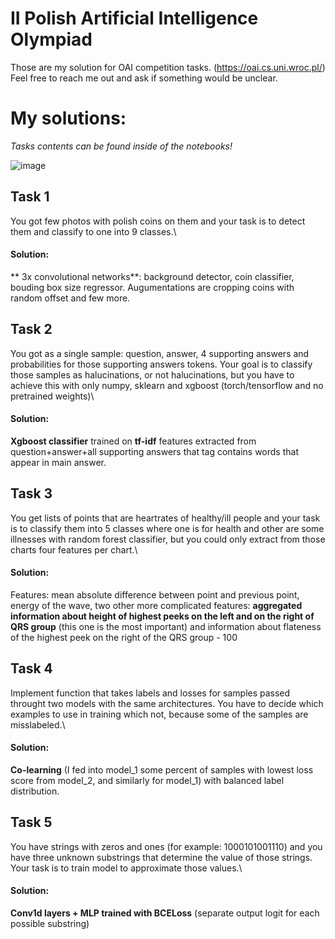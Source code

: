 # II Polish Artificial Intelligence Olympiad
Those are my solution for OAI competition tasks.
(https://oai.cs.uni.wroc.pl/)
Feel free to reach me out and ask if something would be unclear.

# My solutions:

*Tasks contents can be found inside of the notebooks!*

![image](https://github.com/user-attachments/assets/9c568442-ce21-4012-936f-8fcd3ba0fad7)

## Task 1
You got few photos with polish coins on them and your task is to detect them and classify to one into 9 classes.\
#### Solution:
** 3x convolutional networks**: background detector, coin classifier, bouding box size regressor. Augumentations are cropping coins with random offset and few more.

## Task 2
You got as a single sample: question, answer, 4 supporting answers and probabilities for those supporting answers tokens. Your goal is to classify those samples as halucinations, or not halucinations, but you have to achieve this with only numpy, sklearn and xgboost (torch/tensorflow and no pretrained weights)\
#### Solution:
**Xgboost classifier** trained on **tf-idf** features extracted from question+answer+all supporting answers that <answer></answer> tag contains words that appear in main answer.

## Task 3
You get lists of points that are heartrates of healthy/ill people and your task is to classify them into 5 classes where one is for health and other are some illnesses with random forest classifier, but you could only extract from those charts four features per chart.\
#### Solution:
Features: mean absolute difference between point and previous point, energy of the wave, two other more complicated features: **aggregated information about height of highest peeks on the left and on the right of QRS group** (this one is the most important) and information about flateness of the highest peek on the right of the QRS group - 100

## Task 4
Implement function that takes labels and losses for samples passed throught two models with the same architectures. You have to decide which examples to use in training which not, because some of the samples are misslabeled.\
#### Solution:
**Co-learning** (I fed into model_1 some percent of samples with lowest loss score from model_2, and similarly for model_1)  with balanced label distribution.

## Task 5
You have strings with zeros and ones (for example: 1000101001110) and you have three unknown substrings that determine the value of those strings. Your task is to train model to approximate those values.\\
#### Solution:
**Conv1d layers + MLP trained with BCELoss** (separate output logit for each possible substring)
